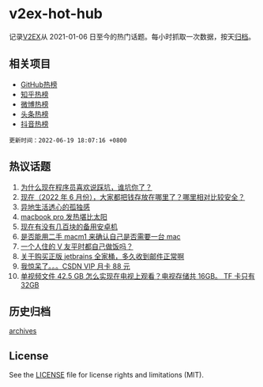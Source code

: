 # v2ex-hot-hub

 记录[V2EX](https://www.v2ex.com/)从 2021-01-06 日至今的热门话题。每小时抓取一次数据，按天[归档](archives)。
 
 ## 相关项目

- [GitHub热榜](https://github.com/lonnyzhang423/github-hot-hub)
- [知乎热榜](https://github.com/lonnyzhang423/zhihu-hot-hub)
- [微博热榜](https://github.com/lonnyzhang423/weibo-hot-hub)
- [头条热榜](https://github.com/lonnyzhang423/toutiao-hot-hub)
- [抖音热榜](https://github.com/lonnyzhang423/douyin-hot-hub)


 `更新时间：2022-06-19 18:07:16 +0800`

## 热议话题

1. [为什么现在程序员喜欢说踩坑，谁坑你了？](https://www.v2ex.com/t/860614)
1. [现在（2022 年 6 月份），大家都把钱存放在哪里了？哪里相对比较安全？](https://www.v2ex.com/t/860611)
1. [异地生活透心的孤独感](https://www.v2ex.com/t/860555)
1. [macbook pro 发热堪比太阳](https://www.v2ex.com/t/860599)
1. [现在有没有几百块的备用安卓机](https://www.v2ex.com/t/860566)
1. [是否能用二手 macm1 来确认自己是否需要一台 mac](https://www.v2ex.com/t/860629)
1. [一个人住的 V 友平时都自己做饭吗？](https://www.v2ex.com/t/860649)
1. [关于购买正版 jetbrains 全家桶，多久收到邮件正常啊](https://www.v2ex.com/t/860643)
1. [我惊呆了。。。CSDN VIP 月卡 88 元](https://www.v2ex.com/t/860634)
1. [单视频文件 42.5 GB 怎么实现在电视上观看？电视存储共 16GB。 TF 卡只有 32GB](https://www.v2ex.com/t/860557)

## 历史归档

[archives](archives)

## License

See the [LICENSE](LICENSE) file for license rights and limitations (MIT).
